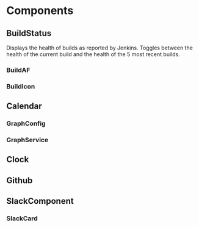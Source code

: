 # Components

## BuildStatus

Displays the health of builds as reported by Jenkins.  Toggles between the health of the current build and the health of the 5 most recent builds.
### BuildAF
### BuildIcon

## Calendar
### GraphConfig
### GraphService

## Clock

## Github

## SlackComponent
### SlackCard
